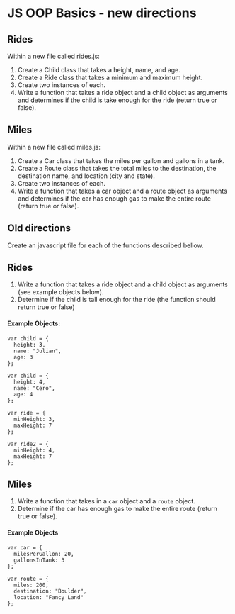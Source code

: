 # JS OOP Basics - new directions
## Rides

Within a new file called rides.js:

1. Create a Child class that takes a height, name, and age.
2. Create a Ride class that takes a minimum and maximum height.
3. Create two instances of each.
4. Write a function that takes a ride object and a child object as arguments and determines if the child is take enough for the ride (return true or false).


## Miles

Within a new file called miles.js:

1. Create a Car class that takes the miles per gallon and gallons in a tank.
2. Create a Route class that takes the total miles to the destination, the destination name, and location (city and state).
3. Create two instances of each.
4. Write a function that takes a car object and a route object as arguments and determines if the car has enough gas to make the entire route (return true or false).


## Old directions

Create an javascript file for each of the functions described bellow.

## Rides
1. Write a function that takes a ride object and a child object as arguments (see example objects below).
2. Determine if the child is tall enough for the ride (the function should return true or false)

#### Example Objects:

```
var child = {
  height: 3,
  name: "Julian",
  age: 3
};

var child = {
  height: 4,
  name: "Cero",
  age: 4
};

var ride = {
  minHeight: 3,
  maxHeight: 7
};

var ride2 = {
  minHeight: 4,
  maxHeight: 7
};
```
## Miles

1. Write a function that takes in a `car` object and a `route` object.
2. Determine if the car has enough gas to make the entire route (return true or false).

#### Example Objects

```
var car = {
  milesPerGallon: 20,
  gallonsInTank: 3
};

var route = {
  miles: 200,
  destination: "Boulder",
  location: "Fancy Land"
};
```
